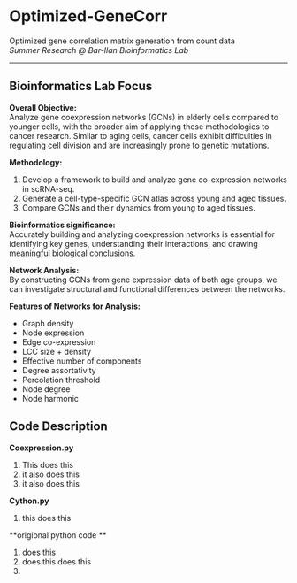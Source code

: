 # Optimized-GeneCorr
Optimized gene correlation matrix generation from count data  
*Summer Research @ Bar-Ilan Bioinformatics Lab*

---

## Bioinformatics Lab Focus

**Overall Objective:**  
Analyze gene coexpression networks (GCNs) in elderly cells compared to younger cells, with the broader aim of applying these methodologies to cancer research. Similar to aging cells, cancer cells exhibit difficulties in regulating cell division and are increasingly prone to genetic mutations.  

**Methodology:**  
1. Develop a framework to build and analyze gene co-expression networks in scRNA-seq.  
2. Generate a cell-type-specific GCN atlas across young and aged tissues.  
3. Compare GCNs and their dynamics from young to aged tissues.  

**Bioinformatics significance:**  
Accurately building and analyzing coexpression networks is essential for identifying key genes, understanding their interactions, and drawing meaningful biological conclusions. 

**Network Analysis:**  
By constructing GCNs from gene expression data of both age groups, we can investigate structural and functional differences between the networks.  

**Features of Networks for Analysis:**  
- Graph density  
- Node expression  
- Edge co-expression  
- LCC size + density  
- Effective number of components  
- Degree assortativity  
- Percolation threshold  
- Node degree  
- Node harmonic


## Code Description 

**Coexpression.py** 
1. This does this
2. it also does this
3. it also does this
   
**Cython.py** 
1. this does this

**origional python code ** 
1. does this
2. does this does this
3. 


